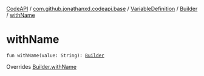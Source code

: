 [CodeAPI](../../../index.md) / [com.github.jonathanxd.codeapi.base](../../index.md) / [VariableDefinition](../index.md) / [Builder](index.md) / [withName](.)

# withName

`fun withName(value: String): `[`Builder`](index.md)

Overrides [Builder.withName](../../-named/-builder/with-name.md)

